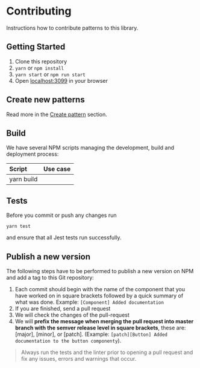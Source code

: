 # Contributing

Instructions how to contribute patterns to this library.

## Getting Started

1. Clone this repository
2. `yarn` or `npm install`
3. `yarn start` or `npm run start`
4. Open [localhost:3099](http://localhost:3099/) in your browser

## Create new patterns

Read more in the [Create pattern](create-pattern.md) section.

## Build

We have several NPM scripts managing the development, build and
deployment process:

| Script     | Use case |
|:-----------|:---------|
| yarn build |          |

## Tests

Before you commit or push any changes run

```
yarn test
```

and ensure that all Jest tests run successfully.

## Publish a new version

The following steps have to be performed to publish a new version on NPM
and add a tag to this Git repository:

1. Each commit should begin with the name of the component that you have
   worked on in square brackets followed by a quick summary of what was
   done. Example: `[Component] Added documentation`
2. If you are finished, send a pull request
3. We will check the changes of the pull-request
4. We will **prefix the message when merging the pull request into
   master branch with the semver release level in square brackets**,
   these are: [major], [minor], or [patch]. (Example: `[patch][Button]
   Added documentation to the button componenty`).

> Always run the tests and the linter prior to opening a pull request
> and fix any issues, errors and warnings that occur.

